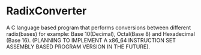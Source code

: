 # RadixConverter
A C language based program that performs conversions between different radix(bases) for example: Base 10(Decimal), Octal(Base 8) and Hexadecimal (Base 16).
(PLANNING TO IMPLEMENT A x86_64 INSTRUCTION SET ASSEMBLY BASED PROGRAM VERSION IN THE FUTURE).
